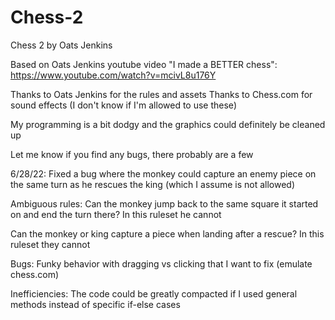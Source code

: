 # Chess-2
Chess 2 by Oats Jenkins

Based on Oats Jenkins youtube video "I made a BETTER chess":
https://www.youtube.com/watch?v=mcivL8u176Y

Thanks to Oats Jenkins for the rules and assets
Thanks to Chess.com for sound effects (I don't know if I'm allowed to use these)

My programming is a bit dodgy and the graphics could definitely be cleaned up

Let me know if you find any bugs, there probably are a few

6/28/22: Fixed a bug where the monkey could capture an enemy piece on the same turn as he rescues the king (which I assume is not allowed)

Ambiguous rules:
Can the monkey jump back to the same square it started on and end the turn there? In this ruleset he cannot

Can the monkey or king capture a piece when landing after a rescue? In this ruleset they cannot

Bugs: Funky behavior with dragging vs clicking that I want to fix (emulate chess.com)

Inefficiencies: The code could be greatly compacted if I used general methods instead of specific if-else cases

